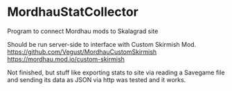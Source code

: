 # MordhauStatCollector
Program to connect Mordhau mods to Skalagrad site

Should be run server-side to interface with Custom Skirmish Mod.
https://github.com/Vegust/MordhauCustomSkirmish
https://mordhau.mod.io/custom-skirmish

Not finished, but stuff like exporting stats to site via reading a Savegame file and sending its data as JSON via http was tested and it works.
